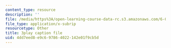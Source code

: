 ```yaml
---
content_type: resource
description: ''
file: /media/https%3A/open-learning-course-data-rc.s3.amazonaws.com/6-002-circuits-and-electronics-spring-2007/4dd7eed8e9c697864022142e01f9cb5d_AfQxyVuLeCs.srt
file_type: application/x-subrip
resourcetype: Other
title: 3play caption file
uid: 4dd7eed8-e9c6-9786-4022-142e01f9cb5d
---
```

